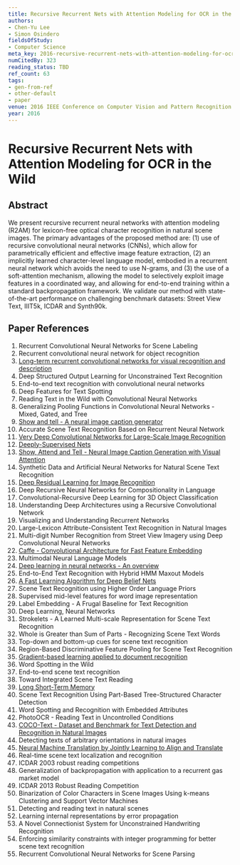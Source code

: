 ```yaml
---
title: Recursive Recurrent Nets with Attention Modeling for OCR in the Wild
authors:
- Chen-Yu Lee
- Simon Osindero
fieldsOfStudy:
- Computer Science
meta_key: 2016-recursive-recurrent-nets-with-attention-modeling-for-ocr-in-the-wild
numCitedBy: 323
reading_status: TBD
ref_count: 63
tags:
- gen-from-ref
- other-default
- paper
venue: 2016 IEEE Conference on Computer Vision and Pattern Recognition (CVPR)
year: 2016
---
```


# Recursive Recurrent Nets with Attention Modeling for OCR in the Wild

## Abstract

We present recursive recurrent neural networks with attention modeling (R2AM) for lexicon-free optical character recognition in natural scene images. The primary advantages of the proposed method are: (1) use of recursive convolutional neural networks (CNNs), which allow for parametrically efficient and effective image feature extraction, (2) an implicitly learned character-level language model, embodied in a recurrent neural network which avoids the need to use N-grams, and (3) the use of a soft-attention mechanism, allowing the model to selectively exploit image features in a coordinated way, and allowing for end-to-end training within a standard backpropagation framework. We validate our method with state-of-the-art performance on challenging benchmark datasets: Street View Text, IIIT5k, ICDAR and Synth90k.

## Paper References

1. Recurrent Convolutional Neural Networks for Scene Labeling
2. Recurrent convolutional neural network for object recognition
3. [Long-term recurrent convolutional networks for visual recognition and description](2015-long-term-recurrent-convolutional-networks-for-visual-recognition-and-description)
4. Deep Structured Output Learning for Unconstrained Text Recognition
5. End-to-end text recognition with convolutional neural networks
6. Deep Features for Text Spotting
7. Reading Text in the Wild with Convolutional Neural Networks
8. Generalizing Pooling Functions in Convolutional Neural Networks - Mixed, Gated, and Tree
9. [Show and tell - A neural image caption generator](2015-show-and-tell-a-neural-image-caption-generator)
10. Accurate Scene Text Recognition Based on Recurrent Neural Network
11. [Very Deep Convolutional Networks for Large-Scale Image Recognition](2015-very-deep-convolutional-networks-for-large-scale-image-recognition)
12. [Deeply-Supervised Nets](2015-deeply-supervised-nets)
13. [Show, Attend and Tell - Neural Image Caption Generation with Visual Attention](2015-show-attend-and-tell-neural-image-caption-generation-with-visual-attention)
14. Synthetic Data and Artificial Neural Networks for Natural Scene Text Recognition
15. [Deep Residual Learning for Image Recognition](2015-resnet.md)
16. Deep Recursive Neural Networks for Compositionality in Language
17. Convolutional-Recursive Deep Learning for 3D Object Classification
18. Understanding Deep Architectures using a Recursive Convolutional Network
19. Visualizing and Understanding Recurrent Networks
20. Large-Lexicon Attribute-Consistent Text Recognition in Natural Images
21. Multi-digit Number Recognition from Street View Imagery using Deep Convolutional Neural Networks
22. [Caffe - Convolutional Architecture for Fast Feature Embedding](2014-caffe-convolutional-architecture-for-fast-feature-embedding)
23. Multimodal Neural Language Models
24. [Deep learning in neural networks - An overview](2015-deep-learning-in-neural-networks-an-overview)
25. End-to-End Text Recognition with Hybrid HMM Maxout Models
26. [A Fast Learning Algorithm for Deep Belief Nets](2006-a-fast-learning-algorithm-for-deep-belief-nets)
27. Scene Text Recognition using Higher Order Language Priors
28. Supervised mid-level features for word image representation
29. Label Embedding - A Frugal Baseline for Text Recognition
30. Deep Learning, Neural Networks
31. Strokelets - A Learned Multi-scale Representation for Scene Text Recognition
32. Whole is Greater than Sum of Parts - Recognizing Scene Text Words
33. Top-down and bottom-up cues for scene text recognition
34. Region-Based Discriminative Feature Pooling for Scene Text Recognition
35. [Gradient-based learning applied to document recognition](1998-lenet5.md)
36. Word Spotting in the Wild
37. End-to-end scene text recognition
38. Toward Integrated Scene Text Reading
39. [Long Short-Term Memory](1997-long-short-term-memory)
40. Scene Text Recognition Using Part-Based Tree-Structured Character Detection
41. Word Spotting and Recognition with Embedded Attributes
42. PhotoOCR - Reading Text in Uncontrolled Conditions
43. [COCO-Text - Dataset and Benchmark for Text Detection and Recognition in Natural Images](2016-coco-text-dataset-and-benchmark-for-text-detection-and-recognition-in-natural-images)
44. Detecting texts of arbitrary orientations in natural images
45. [Neural Machine Translation by Jointly Learning to Align and Translate](2015-neural-machine-translation-by-jointly-learning-to-align-and-translate)
46. Real-time scene text localization and recognition
47. ICDAR 2003 robust reading competitions
48. Generalization of backpropagation with application to a recurrent gas market model
49. ICDAR 2013 Robust Reading Competition
50. Binarization of Color Characters in Scene Images Using k-means Clustering and Support Vector Machines
51. Detecting and reading text in natural scenes
52. Learning internal representations by error propagation
53. A Novel Connectionist System for Unconstrained Handwriting Recognition
54. Enforcing similarity constraints with integer programming for better scene text recognition
55. Recurrent Convolutional Neural Networks for Scene Parsing
